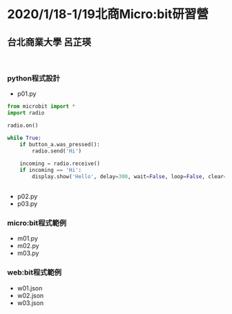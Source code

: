 # 2020/1/18-1/19北商Micro:bit研習營
## 台北商業大學 呂芷瑛

<br>

### python程式設計
- p01.py
```python
from microbit import *
import radio

radio.on()

while True:
    if button_a.was_pressed():
        radio.send('Hi') 
        
    incoming = radio.receive()
    if incoming == 'Hi':
        display.show('Hello', delay=300, wait=False, loop=False, clear=True)
        
```
- p02.py
- p03.py

### micro:bit程式範例
- m01.py
- m02.py
- m03.py

### web:bit程式範例
- w01.json
- w02.json
- w03.json



